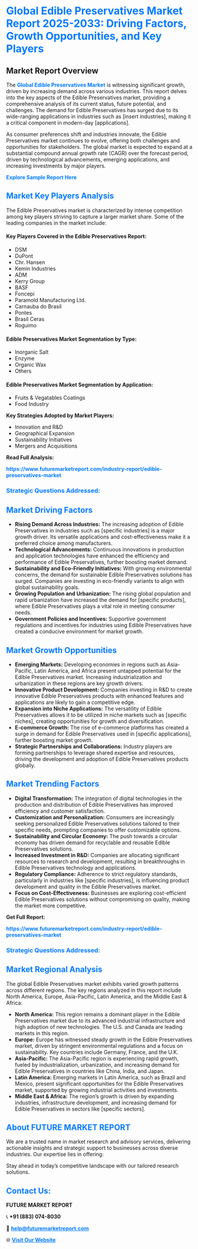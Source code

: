 <h1 style="color: #007BFF;">Global Edible Preservatives Market Report 2025-2033: Driving Factors, Growth Opportunities, and Key Players</h1>

<section id="overview">
<h2>Market Report Overview</h2>
<p>The <a href="https://www.futuremarketreport.com/industry-report/edible-preservatives-market" style="color: #007BFF; text-decoration: none;"><strong>Global Edible Preservatives Market</strong></a> is witnessing significant growth, driven by increasing demand across various industries. This report delves into the key aspects of the Edible Preservatives market, providing a comprehensive analysis of its current status, future potential, and challenges. The demand for Edible Preservatives has surged due to its wide-ranging applications in industries such as [insert industries], making it a critical component in modern-day [applications].</p>
<p>As consumer preferences shift and industries innovate, the Edible Preservatives market continues to evolve, offering both challenges and opportunities for stakeholders. The global market is expected to expand at a substantial compound annual growth rate (CAGR) over the forecast period, driven by technological advancements, emerging applications, and increasing investments by major players.</p>
</section>

<section id="overview">
<p><a href="https://www.futuremarketreport.com/request-sample/reportId=62779" style="color: #007BFF; text-decoration: none;"><strong>Explore Sample Report Here</strong></a></p>
</section>

<section id="key-players">
<h2 style="color: #007BFF;">Market Key Players Analysis</h2>
<p>The Edible Preservatives market is characterized by intense competition among key players striving to capture a larger market share. Some of the leading companies in the market include:</p>
<h4>Key Players Covered in the Edible Preservatives Report:</h4>
<ul><li>DSM</li><li>DuPont</li><li>Chr. Hansen</li><li>Kemin Industries</li><li>ADM</li><li>Kerry Group</li><li>BASF</li><li>Foncepi</li><li>Paramold Manufacturing Ltd.</li><li>Carnauba do Brasil</li><li>Pontes</li><li>Brasil Ceras</li><li>Roguimo</li></ul>
<h4>Edible Preservatives Market Segmentation by Type:</h4>
<ul><li>Inorganic Salt</li><li>Enzyme</li><li>Organic Wax</li><li>Others</li></ul>

<h4>Edible Preservatives Market Segmentation by Application:</h4>
<ul><li>Fruits &amp; Vegatables Coatings</li><li>Food Industry</li></ul>
<p><strong>Key Strategies Adopted by Market Players:</strong></p>
<ul>
<li>Innovation and R&D</li>
<li>Geographical Expansion</li>
<li>Sustainability Initiatives</li>
<li>Mergers and Acquisitions</li>
</ul>
</section>

<section>
<p><strong>Read Full Analysis: </strong></p><a href="https://www.futuremarketreport.com/industry-report/edible-preservatives-market" style="color: #007BFF; text-decoration: none;"><strong>https://www.futuremarketreport.com/industry-report/edible-preservatives-market</strong></a>
<h3 style="color: #007BFF;">Strategic Questions Addressed:</h3>
</section>

<section id="driving-factors">
<h2 style="color: #007BFF;">Market Driving Factors</h2>
<ul>
<li><strong>Rising Demand Across Industries:</strong> The increasing adoption of Edible Preservatives in industries such as [specific industries] is a major growth driver. Its versatile applications and cost-effectiveness make it a preferred choice among manufacturers.</li>
<li><strong>Technological Advancements:</strong> Continuous innovations in production and application technologies have enhanced the efficiency and performance of Edible Preservatives, further boosting market demand.</li>
<li><strong>Sustainability and Eco-Friendly Initiatives:</strong> With growing environmental concerns, the demand for sustainable Edible Preservatives solutions has surged. Companies are investing in eco-friendly variants to align with global sustainability goals.</li>
<li><strong>Growing Population and Urbanization:</strong> The rising global population and rapid urbanization have increased the demand for [specific products], where Edible Preservatives plays a vital role in meeting consumer needs.</li>
<li><strong>Government Policies and Incentives:</strong> Supportive government regulations and incentives for industries using Edible Preservatives have created a conducive environment for market growth.</li>
</ul>
</section>

<section id="growth-opportunities">
<h2 style="color: #007BFF;">Market Growth Opportunities</h2>
<ul>
<li><strong>Emerging Markets:</strong> Developing economies in regions such as Asia-Pacific, Latin America, and Africa present untapped potential for the Edible Preservatives market. Increasing industrialization and urbanization in these regions are key growth drivers.</li>
<li><strong>Innovative Product Development:</strong> Companies investing in R&D to create innovative Edible Preservatives products with enhanced features and applications are likely to gain a competitive edge.</li>
<li><strong>Expansion into Niche Applications:</strong> The versatility of Edible Preservatives allows it to be utilized in niche markets such as [specific niches], creating opportunities for growth and diversification.</li>
<li><strong>E-commerce Growth:</strong> The rise of e-commerce platforms has created a surge in demand for Edible Preservatives used in [specific applications], further boosting market growth.</li>
<li><strong>Strategic Partnerships and Collaborations:</strong> Industry players are forming partnerships to leverage shared expertise and resources, driving the development and adoption of Edible Preservatives products globally.</li>
</ul>
</section>

<section id="trending-factors">
<h2 style="color: #007BFF;">Market Trending Factors</h2>
<ul>
<li><strong>Digital Transformation:</strong> The integration of digital technologies in the production and distribution of Edible Preservatives has improved efficiency and customer satisfaction.</li>
<li><strong>Customization and Personalization:</strong> Consumers are increasingly seeking personalized Edible Preservatives solutions tailored to their specific needs, prompting companies to offer customizable options.</li>
<li><strong>Sustainability and Circular Economy:</strong> The push towards a circular economy has driven demand for recyclable and reusable Edible Preservatives solutions.</li>
<li><strong>Increased Investment in R&D:</strong> Companies are allocating significant resources to research and development, resulting in breakthroughs in Edible Preservatives technology and applications.</li>
<li><strong>Regulatory Compliance:</strong> Adherence to strict regulatory standards, particularly in industries like [specific industries], is influencing product development and quality in the Edible Preservatives market.</li>
<li><strong>Focus on Cost-Effectiveness:</strong> Businesses are exploring cost-efficient Edible Preservatives solutions without compromising on quality, making the market more competitive.</li>
</ul>
</section>

<section>
<p><strong>Get Full Report: </strong></p><a href="https://www.futuremarketreport.com/industry-report/edible-preservatives-market" style="color: #007BFF; text-decoration: none;"><strong>https://www.futuremarketreport.com/industry-report/edible-preservatives-market</strong></a>
<h3 style="color: #007BFF;">Strategic Questions Addressed:</h3>
</section>


<section id="regional-analysis">
<h2 style="color: #007BFF;">Market Regional Analysis</h2>
<p>The global Edible Preservatives market exhibits varied growth patterns across different regions. The key regions analyzed in this report include North America, Europe, Asia-Pacific, Latin America, and the Middle East & Africa:</p>
<ul>
<li><strong>North America:</strong> This region remains a dominant player in the Edible Preservatives market due to its advanced industrial infrastructure and high adoption of new technologies. The U.S. and Canada are leading markets in this region.</li>
<li><strong>Europe:</strong> Europe has witnessed steady growth in the Edible Preservatives market, driven by stringent environmental regulations and a focus on sustainability. Key countries include Germany, France, and the U.K.</li>
<li><strong>Asia-Pacific:</strong> The Asia-Pacific region is experiencing rapid growth, fueled by industrialization, urbanization, and increasing demand for Edible Preservatives in countries like China, India, and Japan.</li>
<li><strong>Latin America:</strong> Emerging markets in Latin America, such as Brazil and Mexico, present significant opportunities for the Edible Preservatives market, supported by growing industrial activities and investments.</li>
<li><strong>Middle East & Africa:</strong> The region’s growth is driven by expanding industries, infrastructure development, and increasing demand for Edible Preservatives in sectors like [specific sectors].</li>
</ul>
</section>

<footer>
<h2 style="color: #007BFF;">About FUTURE MARKET REPORT</h2>
<p>We are a trusted name in market research and advisory services, delivering actionable insights and strategic support to businesses across diverse industries. Our expertise lies in offering:</p>

<p>Stay ahead in today’s competitive landscape with our tailored research solutions.</p>

<h2 style="color: #007BFF;">Contact Us:</h2>
<p><strong>FUTURE MARKET REPORT</strong></p>
<p>📞 <strong>+91 (883) 074-8030</strong></p>
<p>📧 <strong><a href="mailto:help@futuremarketreport.com" style="color: #007BFF;">help@futuremarketreport.com</a></strong></p>
<p>🌐 <strong><a href="https://www.futuremarketreport.com/" style="color: #007BFF;">Visit Our Website</a></strong></p>
</footer>